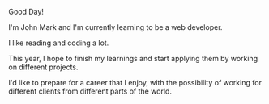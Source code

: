 Good Day! 

I'm John Mark and I'm currently learning to be a web developer.

I like reading and coding a lot.

This year, I hope to finish my learnings and start applying them by working on different projects.

I'd like to prepare for a career that I enjoy, with the possibility of working for different clients from different parts of the world.